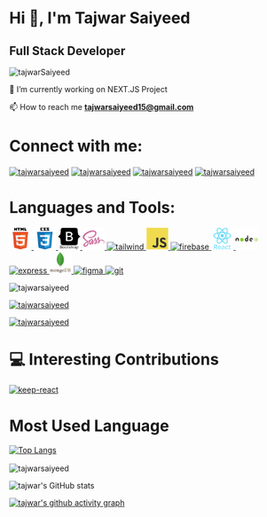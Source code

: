 
# Hi 👋, I'm Tajwar Saiyeed

## Full Stack Developer

<img src="https://i.ibb.co/8B7Ftgp/Black-Minimal-Motivation-Quote-Linked-In-Banner.png" alt="tajwarSaiyeed" />


🔭 I’m currently working on NEXT.JS Project

📫 How to reach me **tajwarsaiyeed15@gmail.com**


# Connect with me:

<div align="left">
<a href="https://twitter.com/tajwarsaiyeed" target="blank"><img align="center" src="https://raw.githubusercontent.com/rahuldkjain/github-profile-readme-generator/master/src/images/icons/Social/twitter.svg" alt="tajwarsaiyeed" height="30" width="40" /></a>
<a href="https://linkedin.com/in/tajwarsaiyeed" target="blank"><img align="center" src="https://raw.githubusercontent.com/rahuldkjain/github-profile-readme-generator/master/src/images/icons/Social/linked-in-alt.svg" alt="tajwarsaiyeed" height="30" width="40" /></a>
<a href="https://fb.com/tajwarsaiyeed" target="blank"><img align="center" src="https://raw.githubusercontent.com/rahuldkjain/github-profile-readme-generator/master/src/images/icons/Social/facebook.svg" alt="tajwarsaiyeed" height="30" width="40" /></a>
<a href="https://instagram.com/tajwarsaiyeed" target="blank"><img align="center" src="https://raw.githubusercontent.com/rahuldkjain/github-profile-readme-generator/master/src/images/icons/Social/instagram.svg" alt="tajwarsaiyeed" height="30" width="40" /></a>
</div>

# Languages and Tools:

<p align="left"> 
  <a href="https://www.w3.org/html/" target="_blank" rel="noreferrer"> 
    <img src="https://raw.githubusercontent.com/devicons/devicon/master/icons/html5/html5-original-wordmark.svg" alt="html5" width="40" height="40"/> 
  </a> 
  <a href="https://www.w3schools.com/css/" target="_blank" rel="noreferrer"> 
    <img src="https://raw.githubusercontent.com/devicons/devicon/master/icons/css3/css3-original-wordmark.svg" alt="css3" width="40" height="40"/> 
  </a> 
  <a href="https://getbootstrap.com" target="_blank" rel="noreferrer"> 
    <img src="https://raw.githubusercontent.com/devicons/devicon/master/icons/bootstrap/bootstrap-plain-wordmark.svg" alt="bootstrap" width="40" height="40"/> 
  </a> 
  <a href="https://sass-lang.com" target="_blank" rel="noreferrer"> 
    <img src="https://raw.githubusercontent.com/devicons/devicon/master/icons/sass/sass-original.svg" alt="sass" width="40" height="40"/> 
  </a> 
  <a href="https://tailwindcss.com/" target="_blank" rel="noreferrer"> 
    <img src="https://www.vectorlogo.zone/logos/tailwindcss/tailwindcss-icon.svg" alt="tailwind" width="40" height="40"/>
  </a> 
  <a href="https://developer.mozilla.org/en-US/docs/Web/JavaScript" target="_blank" rel="noreferrer"> 
    <img src="https://raw.githubusercontent.com/devicons/devicon/master/icons/javascript/javascript-original.svg" alt="javascript" width="40" height="40"/> 
  </a>
   <a href="https://firebase.google.com/" target="_blank" rel="noreferrer"> 
     <img src="https://www.vectorlogo.zone/logos/firebase/firebase-icon.svg" alt="firebase" width="40" height="40"/> 
  </a> 
   <a href="https://reactjs.org/" target="_blank" rel="noreferrer"> 
    <img src="https://raw.githubusercontent.com/devicons/devicon/master/icons/react/react-original-wordmark.svg" alt="react" width="40" height="40"/> 
  </a> 
   <a href="https://nodejs.org" target="_blank" rel="noreferrer"> 
    <img src="https://raw.githubusercontent.com/devicons/devicon/master/icons/nodejs/nodejs-original-wordmark.svg" alt="nodejs" width="40" height="40"/> 
  </a> 
  <a href="https://expressjs.com" target="_blank" rel="noreferrer"> 
    <img src="https://i.ibb.co/3mVDFD7/images-removebg-preview.png" alt="express" width="40" height="40"/> 
  </a> 
  <a href="https://www.mongodb.com/" target="_blank" rel="noreferrer"> 
    <img src="https://raw.githubusercontent.com/devicons/devicon/master/icons/mongodb/mongodb-original-wordmark.svg" alt="mongodb" width="40" height="40"/> 
  </a> 
  <a href="https://www.figma.com/" target="_blank" rel="noreferrer"> 
    <img src="https://www.vectorlogo.zone/logos/figma/figma-icon.svg" alt="figma" width="40" height="40"/> 
  </a> 
  <a href="https://git-scm.com/" target="_blank" rel="noreferrer"> 
    <img src="https://www.vectorlogo.zone/logos/git-scm/git-scm-icon.svg" alt="git" width="40" height="40"/> 
  </a>
</p>


<img src="https://komarev.com/ghpvc/?username=tajwarsaiyeed&label=Profile%20views&color=0e75b6&style=flat" alt="tajwarsaiyeed" />

<a href="https://twitter.com/tajwarsaiyeed" target="blank"><img src="https://img.shields.io/twitter/follow/tajwarsaiyeed?logo=twitter&style=for-the-badge" alt="tajwarsaiyeed" /></a>

<a href="https://github.com/ryo-ma/github-profile-trophy"><img src="https://github-profile-trophy.vercel.app/?username=tajwarsaiyeed" alt="tajwarsaiyeed" /></a> 



# 💻 Interesting Contributions

[![keep-react](https://github-readme-stats.vercel.app/api/pin/?username=StaticMania&repo=keep-react&theme=dark&show_owner=true)](https://github.com/StaticMania/keep-react/pull/16)

# Most Used Language

[![Top Langs](https://github-readme-stats-git-masterrstaa-rickstaa.vercel.app/api/top-langs/?username=tajwarsaiyeed)](https://github.com/anuraghazra/github-readme-stats)

<img align="center" src="https://github-readme-streak-stats.herokuapp.com/?user=tajwarsaiyeed&" alt="tajwarsaiyeed" />

![tajwar's GitHub stats](https://github-readme-stats.vercel.app/api?username=tajwarsaiyeed&show_icons=true)

[![tajwar's github activity graph](https://github-readme-activity-graph.vercel.app/graph?username=tajwarsaiyeed&bg_color=000000&color=9e4c98&line=0055ff&point=ff0000&area=true&hide_border=true)](https://github.com/ashutosh00710/github-readme-activity-graph)
